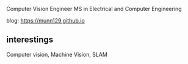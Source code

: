 Computer Vision Engineer
MS in Electrical and Computer Engineering

blog: https://munn129.github.io

interestings
---
Computer vision, Machine Vision, SLAM
